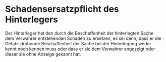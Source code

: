 # Schadensersatzpflicht des Hinterlegers

Der Hinterleger hat den durch die Beschaffenheit der hinterlegten Sache dem Verwahrer entstehenden Schaden zu ersetzen, es sei denn, dass er die Gefahr drohende Beschaffenheit der Sache bei der Hinterlegung weder kennt noch kennen muss oder dass er sie dem Verwahrer angezeigt oder dieser sie ohne Anzeige gekannt hat.